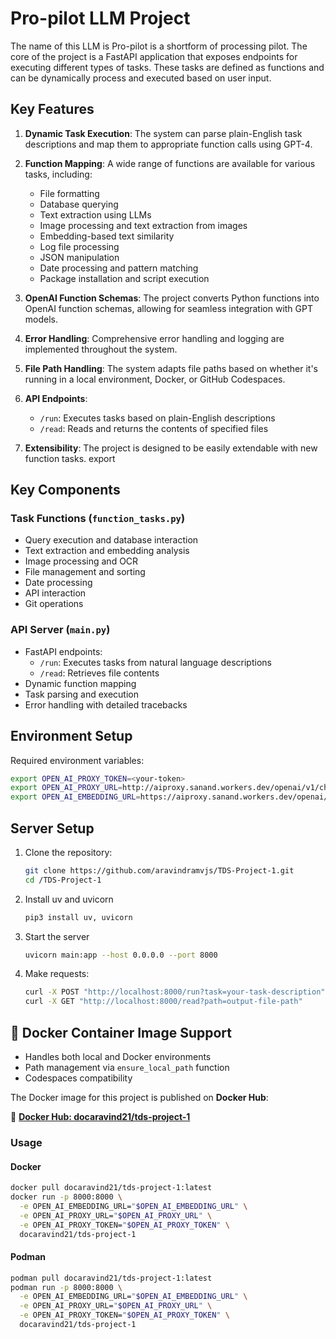 # Pro-pilot LLM Project
The name of this LLM is Pro-pilot is a shortform of processing pilot. The core of the project is a FastAPI application that exposes endpoints for executing different types of tasks. These tasks are defined as functions and can be dynamically process and executed based on user input.

## Key Features

1. **Dynamic Task Execution**: The system can parse plain-English task descriptions and map them to appropriate function calls using GPT-4.

2. **Function Mapping**: A wide range of functions are available for various tasks, including:
   - File formatting
   - Database querying
   - Text extraction using LLMs
   - Image processing and text extraction from images
   - Embedding-based text similarity
   - Log file processing
   - JSON manipulation
   - Date processing and pattern matching
   - Package installation and script execution

3. **OpenAI Function Schemas**: The project converts Python functions into OpenAI function schemas, allowing for seamless integration with GPT models.

4. **Error Handling**: Comprehensive error handling and logging are implemented throughout the system.

5. **File Path Handling**: The system adapts file paths based on whether it's running in a local environment, Docker, or GitHub Codespaces.

6. **API Endpoints**: 
   - `/run`: Executes tasks based on plain-English descriptions
   - `/read`: Reads and returns the contents of specified files

7. **Extensibility**: The project is designed to be easily extendable with new function tasks.
export 

## Key Components

### Task Functions (`function_tasks.py`)
- Query execution and database interaction
- Text extraction and embedding analysis
- Image processing and OCR
- File management and sorting
- Date processing
- API interaction
- Git operations

### API Server (`main.py`)
- FastAPI endpoints:
  - `/run`: Executes tasks from natural language descriptions
  - `/read`: Retrieves file contents
- Dynamic function mapping
- Task parsing and execution
- Error handling with detailed tracebacks

## Environment Setup

Required environment variables:
```bash
export OPEN_AI_PROXY_TOKEN=<your-token>
export OPEN_AI_PROXY_URL=http://aiproxy.sanand.workers.dev/openai/v1/chat/completions
export OPEN_AI_EMBEDDING_URL=https://aiproxy.sanand.workers.dev/openai/v1/embeddings
```

## Server Setup

1. Clone the repository:
   ```bash
   git clone https://github.com/aravindramvjs/TDS-Project-1.git
   cd /TDS-Project-1
   ```

2. Install uv and uvicorn
    ```bash
    pip3 install uv, uvicorn
    ```

3. Start the server
    ```bash
    uvicorn main:app --host 0.0.0.0 --port 8000
    ```

3. Make requests:
    ```bash
    curl -X POST "http://localhost:8000/run?task=your-task-description"
    curl -X GET "http://localhost:8000/read?path=output-file-path"
    ```

## 🐳 Docker Container Image Support

- Handles both local and Docker environments
- Path management via `ensure_local_path` function
- Codespaces compatibility

The Docker image for this project is published on **Docker Hub**:

🔗 **[Docker Hub: docaravind21/tds-project-1](https://hub.docker.com/repository/docker/docaravind21/tds-project-1/general)**

### Usage 
#### Docker 
```bash
docker pull docaravind21/tds-project-1:latest
docker run -p 8000:8000 \
  -e OPEN_AI_EMBEDDING_URL="$OPEN_AI_EMBEDDING_URL" \
  -e OPEN_AI_PROXY_URL="$OPEN_AI_PROXY_URL" \
  -e OPEN_AI_PROXY_TOKEN="$OPEN_AI_PROXY_TOKEN" \
  docaravind21/tds-project-1
```
#### Podman
```bash
podman pull docaravind21/tds-project-1:latest
podman run -p 8000:8000 \
  -e OPEN_AI_EMBEDDING_URL="$OPEN_AI_EMBEDDING_URL" \
  -e OPEN_AI_PROXY_URL="$OPEN_AI_PROXY_URL" \
  -e OPEN_AI_PROXY_TOKEN="$OPEN_AI_PROXY_TOKEN" \
  docaravind21/tds-project-1
```




